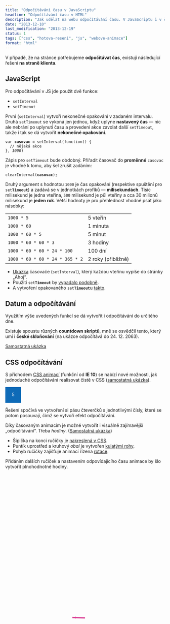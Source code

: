 ```yaml
---
title: "Odpočítávání času v JavaScriptu"
headline: "Odpočítávání času v HTML"
description: "Jak udělat na webu odpočítávání času. V JavaScriptu i v čistém CSS."
date: "2013-12-10"
last_modification: "2013-12-19"
status: 1
tags: ["css", "hotova-reseni", "js", "webove-animace"]
format: "html"
---
```


<p>V případě, že na stránce potřebujeme <b>odpočítávat čas</b>, existují následující řešení <b>na straně klienta</b>.</p>

<h2 id="js">JavaScript</h2>
<p>Pro odpočítávání v JS jde použít dvě funkce:</p>

<ul>
  <li><code>setInterval</code></li>
  <li><code>setTimeout</code></li>
</ul>

<p>První (<code>setInterval</code>) vytvoří nekonečné opakování v zadaném intervalu. Druhá <code>setTimeout</code> se vykoná jen jednou, když uplyne <b>nastavený čas</b> — nic ale nebrání po uplynutí času a provedení akce zavolat další <code>setTimeout</code>, takže i tak se dá vytvořit <b>nekonečné opakování</b>.</p>

<pre><code>var <b>casovac</b> = setInterval(function() {
  // nějaká akce
}, <i>1000</i>)</code></pre>

<p>Zápis pro <code>setTimeout</code> bude obdobný. Přiřadit časovač do <b>proměnné</b> <code>casovac</code> je vhodné k tomu, aby šel zrušit zadáním:</p>
<pre><code>clearInterval(<b>casovac</b>);</code></pre>

<p>Druhý argument s hodnotou <code>1000</code> je čas opakování (respektive spuštění pro <code>set<b>Timeout</b></code>) a zadává se v jednotkách profíků — <b>milisekundách</b>. Tisíc milisekund je jedna vteřina, <code>500</code> milisekund je půl vteřiny a cca 30 milionů milisekund je <b>jeden rok</b>. Větší hodnoty je pro přehlednost vhodné psát jako násobky:</p>

<table>
  <tr>
    <td><code>1000 * 5</code></td>
    <td>5 vteřin</td>
  </tr>
  <tr>
    <td><code>1000 * 60</code></td>
    <td>1 minuta</td>
  </tr> 
  <tr>
    <td><code>1000 * 60 * 5</code></td>
    <td>5 minut</td>
  </tr>   
  <tr>
    <td><code>1000 * 60 * 60 * 3</code></td>
    <td>3 hodiny</td>
  </tr>
  <tr>
    <td><code>1000 * 60 * 60 * 24 * 100</code></td>
    <td>100 dní</td>
  </tr>  
  <tr>
    <td><code>1000 * 60 * 60 * 24 * 365 * 2</code></td>
    <td>2 roky (přibližně)</td>
  </tr>    
</table>

<ul>
  <li><a href="http://kod.djpw.cz/wow">Ukázka</a> časovače (<code>setInterval</code>), který každou vteřinu vypíše do stránky „Ahoj“. 
  </li>
  <li>Použití <code>set<b>Timeout</b></code> by <a href="http://kod.djpw.cz/bpw">vypadalo podobně</a>.</li>
  <li>A vytvoření opakovaného <code>set<b>Timeout</b></code>u <a href="http://kod.djpw.cz/cpw">takto</a>.
  </li>
</ul>

<h2 id="odpocitavani-do">Datum a odpočítávání</h2>
<p>Využitím výše uvedených funkcí se dá vytvořit i odpočítávání do určitého dne.</p>

<p>Existuje spoustu různých <b>countdown skriptů</b>, mně se osvědčil tento, který umí i <b>české skloňování</b> (na ukázce odpočítává do 24. 12. 2063).</p>

<div class="live">
<script>
var vterina = 1000;
var minuta = vterina * 60;
var hodina = minuta * 60;
var den = hodina * 24;
var rok = den * 365.24219;

var slova = {
    roku: ["rok", "roky", "let"],
    dnu: ["den", "dny", "dnů"],
    hodin: ["hodina", "hodiny", "hodin"],
    minut: ["minuta", "minuty", "minut"],
    vterin: ["vteřina", "vteřiny", "vteřin"]
};

function sklonovani(pocet, co) {
    if (pocet == 1) return slova[co][0];
    if (pocet < 5 && pocet > 0) return slova[co][1];
    return slova[co][2];
}

function odpocet(el) {
    var konec = new Date(el.getAttribute("data-konec"));
    var ted = new Date();
    var rozdil = konec - ted;
    if (rozdil < vterina) {
        el.innerHTML = el.getAttribute("data-hlaska");
        return;
    }
    var zbyva = {
        roku: Math.floor(rozdil / rok),
        dnu: Math.floor(rozdil % rok / den),
        hodin: Math.floor((rozdil % den) / hodina),
        minut: Math.floor((rozdil % hodina) / minuta),
        vterin: Math.floor((rozdil % minuta) / vterina)
    }

    var vypis = el.getAttribute("data-zbyva");
    for (co in zbyva) {
        var pocet = zbyva[co];
        if (pocet > 0) vypis += " " + pocet + " " + sklonovani(pocet, co);

    }

    el.innerHTML = vypis;
    setTimeout(function() {
      odpocet(el); 
    }, vterina);
}
</script>
  
<p id="odpocet" data-konec="12/24/2063 15:18:40" data-hlaska="Čas vypršel!" data-zbyva="Do odpočtu zbývá:"></p>
<script>
  odpocet(document.getElementById('odpocet'));
</script>  
</div>

<p><a href="http://kod.djpw.cz/xby">Samostatná ukázka</a></p>


<h2 id="css">CSS odpočítávání</h2>
<p>S příchodem <a href="/animation">CSS animací</a> (funkční od <b>IE 10</b>) se nabízí nové možnosti, jak jednoduché odpočítávání realisovat čistě v CSS (<a href="http://kod.djpw.cz/gfc">samostatná ukázka</a>).</p>

<div class="live">
  <style>
  @keyframes odpocitat {
    0%   {top: 0; background: #0D6AB7}
    100% {background: #DA3F94; top: -250px;}
  }
  @-webkit-keyframes odpocitat {
    0%   {top: 0; background: #0D6AB7}
    100% {background: #DA3F94; top: -250px;}
  }
  .odpocet span {
    display: block; background: blue; width: 50px; height: 50px;
    line-height: 50px;
    text-align: center; color: white;
    position: relative;
    animation: odpocitat 5s linear infinite;
    -webkit-animation: odpocitat 5s linear;
  }
  .odpocet {height: 50px; overflow: hidden}
  </style>
  <div class="odpocet">
    <span>5</span>
    <span>4</span>
    <span>3</span>
    <span>2</span>
    <span>1</span>
    <span>0</span>
  </div>
</div>

<p>Řešení spočívá ve vytvoření si pásu čteverčků s jednotlivými čísly, které se potom posouvají, čímž se vytvoří efekt odpočítávání.</p>

<p>Díky časovaným animacím je možné vytvořit i visuálně zajímavější „odpočítávání“. Třeba <i>hodiny</i>. (<a href="http://kod.djpw.cz/sow">Samostatná ukázka</a>)</p>

<div class="live">
  <style>
  @keyframes rucicka {
    to {transform: rotate(360deg)}
  }
  @-webkit-keyframes rucicka {
    to {-webkit-transform: rotate(360deg)}
  }
  
  .hodiny {border-radius: 50%; border: 4px solid #0D6AB7; width: 100px; height: 100px; position: relative}
  .rucicka {background: #DA3F94; width: 40px; height: 4px; position: absolute; top: 50%; left: 50%; margin-top: -2px; margin-left: -40px; -webkit-animation: rucicka 10s infinite linear; animation: rucicka 10s infinite linear; -webkit-transform-origin: right center; transform-origin: right center;}
  
  .rucicka:before {content: ""; position: absolute; background: #1081DD; border-radius: 50%; width: 8px; height: 8px; right: -2px; top: -2px}
  .rucicka:after {content: ""; border: 4px solid transparent; border-right-color: #DA3F94; position: absolute; left: -8px; top: -2px; width: 10; height: 0;}
</style>
  <div class="hodiny">
    <div class="rucicka"></div>
  </div>
</div>

<ul>
  <li>Šipička na konci ručičky je <a href="/css-kresleni#trojuhelniky">nakreslená v CSS</a>.</li>
  <li>Puntík uprostřed a kruhový <i>obal</i> je vytvořen <a href="/border-radius">kulatými rohy</a>.</li>
  <li>Pohyb ručičky zajišťuje animací řízena <a href="/rotace">rotace</a>.</li>
</ul>

<p>Přidáním dalších ručiček a nastavením odpovídajícího času animace by šlo vytvořit plnohodnotné hodiny.</p>